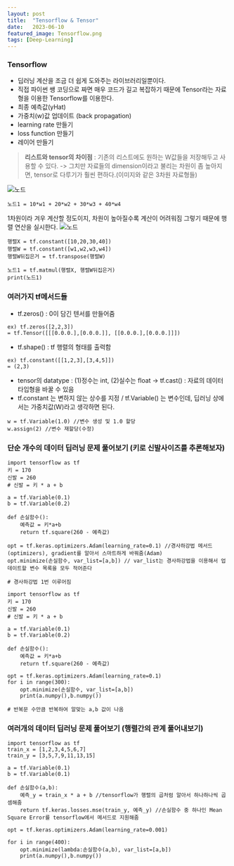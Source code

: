 ```yaml
---
layout: post
title:  "Tensorflow & Tensor"
date:   2023-06-10
featured_image: Tensorflow.png
tags: [Deep-Learning]
---
```

### Tensorflow
- 딥러닝 계산을 조금 더 쉽게 도와주는 라이브러리일뿐이다.
- 직접 파이썬 쌩 코딩으로 짜면 매우 코드가 길고 복잡하기 때문에 Tensor라는 자료형을 이용한 Tensorflow를 이용한다.
- 최종 예측값(yHat)
- 가중치(w)값 업데이트 (back propagation)
- learning rate 만들기
- loss function 만들기
- 레이어 만들기

> **리스트와 tensor의 차이점**
: 기존의 리스트에도 원하는 W값들을 저장해두고 사용할 수 있다.
-> 그치만 자료들의 dimension이라고 불리는 차원이 좀 높아지면, tensor로 다루기가 훨씬 편하다.(이미지와 같은 3차원 자료형들)

![노드](https://codingapple.com/wp-content/uploads/2020/09/%EC%BA%A1%EC%B2%981.png)
```
노드1 = 10*w1 + 20*w2 + 30*w3 + 40*w4
```
1차원이라 겨우 계산할 정도이지, 차원이 높아질수록 계산이 어려워짐
그렇기 때문에 행렬 연산을 실시한다.
![노드](https://codingapple.com/wp-content/uploads/2020/09/%EC%BA%A1%EC%B2%982-2.png)

```
행렬X = tf.constant([10,20,30,40])
행렬W = tf.constant([w1,w2,w3,w4])
행렬W뒤집은거 = tf.transpose(행렬W)

노드1 = tf.matmul(행렬X, 행렬W뒤집은거)
print(노드1)
```

### 여러가지 tf메서드들
- tf.zeros() : 0이 담긴 텐서를 만들어줌
```
ex) tf.zeros([2,2,3])
= tf.Tensor([[[0.0.0.],[0.0.0.]], [[0.0.0.],[0.0.0.]]])
```
- tf.shape() : tf 행렬의 형태를 출력함
```
ex) tf.constant([[1,2,3],[3,4,5]])
= (2,3)
```
- tensor의 datatype : (1)정수는 int, (2)실수는 float -> tf.cast() : 자료의 데이터타입형을 바꿀 수 있음
- tf.constant 는 변하지 않는 상수를 지정 / tf.Variable() 는 변수인데, 딥러닝 상에서는 가중치값(W)라고 생각하면 된다.
```
w = tf.Variable(1.0) //변수 생성 및 1.0 할당
w.assign(2) //변수 재할당(수정)
```

### 단순 개수의 데이터 딥러닝 문제 풀어보기 (키로 신발사이즈를 추론해보자)
```
import tensorflow as tf
키 = 170
신발 = 260
# 신발 = 키 * a + b

a = tf.Variable(0.1)
b = tf.Variable(0.2)

def 손실함수():
    예측값 = 키*a+b
    return tf.square(260 - 예측값)

opt = tf.keras.optimizers.Adam(learning_rate=0.1) //경사하강법 메서드(optimizers), gradient를 알아서 스마트하게 바꿔줌(Adam)
opt.minimize(손실함수, var_list=[a,b]) // var_list는 경사하강법을 이용해서 업데이트할 변수 목록을 모두 적어준다

# 경사하강법 1번 이루어짐
```

```
import tensorflow as tf
키 = 170
신발 = 260
# 신발 = 키 * a + b

a = tf.Variable(0.1)
b = tf.Variable(0.2)

def 손실함수():
    예측값 = 키*a+b
    return tf.square(260 - 예측값)

opt = tf.keras.optimizers.Adam(learning_rate=0.1)
for i in range(300):
    opt.minimize(손실함수, var_list=[a,b])
    print(a.numpy(),b.numpy())
    
# 반복문 수만큼 반복하여 알맞는 a,b 값이 나옴
```


### 여러개의 데이터 딥러닝 문제 풀어보기 (행렬간의 관계 풀어내보기)
```
import tensorflow as tf
train_x = [1,2,3,4,5,6,7]
train_y = [3,5,7,9,11,13,15]

a = tf.Variable(0.1)
b = tf.Variable(0.1)

def 손실함수(a,b):
    예측_y = train_x * a + b //tensorflow가 행렬의 곱처럼 알아서 하나하나씩 곱셈해줌
    return tf.keras.losses.mse(train_y, 예측_y) //손실함수 중 하나인 Mean Square Error를 tensorflow에서 메서드로 지원해줌

opt = tf.keras.optimizers.Adam(learning_rate=0.001)

for i in range(400):
    opt.minimize(lambda:손실함수(a,b), var_list=[a,b])
    print(a.numpy(),b.numpy())
    
```
